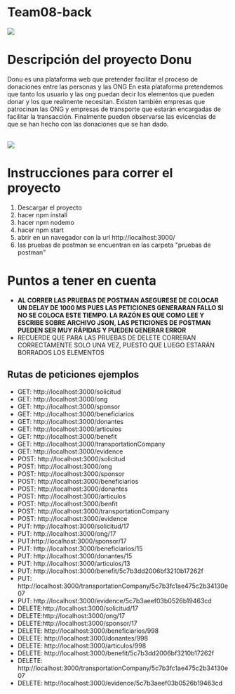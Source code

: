 # Team08-back
<img src="https://ssaenz11.github.io/images/donu.jpg">
<h1>Descripción del proyecto Donu</h1>
<p>Donu es una plataforma web que pretender facilitar el proceso de donaciones entre las personas y las ONG En esta plataforma pretendemos que tanto los usuario y las ong puedan decir los elementos que pueden donar y los que realmente necesitan. Existen también empresas que patrocinan las ONG y empresas de transporte que estarán encargadas de facilitar la transacción. Finalmente pueden observarse las evicencias de que se han hecho con las donaciones que se han dado.</p>
<br>
<img src="https://api.genmymodel.com/projects/_K1b0oD05EemQWcstM2zleA/diagrams/_K1b0oz05EemQWcstM2zleA/svg">

<h1>Instrucciones para correr el proyecto</h1>
<ol>
  <li >Descargar el proyecto </li>
  <li >hacer npm install </li>
  <li >hacer npm nodemo </li>
  <li >hacer npm start </li>
  <li >abrir en un navegador con la url http://localhost:3000/</li>
  <li >las pruebas de postman se encuentran en las carpeta "pruebas de postman"</li>
</ol>
<h1>Puntos a tener en cuenta</h1>
<ul>
  <li value="20"><strong>AL CORRER LAS PRUEBAS DE POSTMAN ASEGURESE DE COLOCAR UN DELAY DE 1000 MS PUES LAS PETICIONES GENERARAN FALLO SI NO SE COLOCA ESTE TIEMPO. LA RAZÓN ES QUE COMO LEE Y ESCRIBE SOBRE ARCHIVO JSON, LAS PETICIONES DE POSTMAN PUEDEN SER MUY RÁPIDAS Y PUEDEN GENERAR ERROR </strong></li>
  <li value="20">RECUERDE QUE PARA LAS PRUEBAS DE DELETE CORRERAN CORRECTAMENTE SOLO UNA VEZ, PUESTO QUE LUEGO ESTARÁN BORRADOS LOS ELEMENTOS</li>
</ul>

<h2>Rutas de peticiones ejemplos</h2>
<ul>
  <li > GET: http://localhost:3000/solicitud</li>
   <li >GET: http://localhost:3000/ong </li>
   <li >GET: http://localhost:3000/sponsor </li>
   <li >GET: http://localhost:3000/beneficiarios </li>
   <li >GET: http://localhost:3000/donantes </li>
   <li >GET: http://localhost:3000/articulos </li>
   <li >GET: http://localhost:3000/benefit </li>
   <li >GET: http://localhost:3000/transportationCompany </li>
   <li >GET: http://localhost:3000/evidence </li>
   <li >POST: http://localhost:3000/solicitud </li>
   <li >POST: http://localhost:3000/ong </li>
   <li >POST: http://localhost:3000/sponsor </li>
   <li >POST: http://localhost:3000/beneficiarios </li>
   <li >POST: http://localhost:3000/donantes </li>
  <li >POST: http://localhost:3000/articulos </li>
   <li >POST: http://localhost:3000/benfit </li>
   <li >POST: http://localhost:3000/transportationCompany </li>
   <li >POST: http://localhost:3000/evidence </li>
   <li >PUT: http://localhost:3000/solicitud/17 </li>
   <li >PUT: http://localhost:3000/ong/17 </li>
   <li >PUT:http://localhost:3000/sponsor/17 </li>
   <li >PUT: http://localhost:3000/beneficiarios/15 </li>
   <li >PUT: http://localhost:3000/donantes/15 </li>
   <li >PUT: http://localhost:3000/articulos/13 </li>
   <li >PUT: http://localhost:3000/benefit/5c7b3dd2006bf3210b17262f</li>
   <li >PUT: http://localhost:3000/transportationCompany/5c7b3fc1ae475c2b34130e07 </li>
   <li >PUT: http://localhost:3000/evidence/5c7b3aeef03b0526b19463cd</li>
   <li >DELETE:http://localhost:3000/solicitud/17 </li>
   <li >DELETE:http://localhost:3000/ong/17 </li>
   <li >DELETE:http://localhost:3000/sponsor/17 </li>
   <li >DELETE: http://localhost:3000/beneficiarios/998 </li>
   <li >DELETE: http://localhost:3000/donantes/998 </li>
   <li >DELETE: http://localhost:3000/articulos/998 </li>
   <li >DELETE: http://localhost:3000/benefit/5c7b3dd2006bf3210b17262f</li>
   <li >DELETE: http://localhost:3000/transportationCompany/5c7b3fc1ae475c2b34130e07 </li>
   <li >DELETE: http://localhost:3000/evidence/5c7b3aeef03b0526b19463cd</li>
 </ul>


